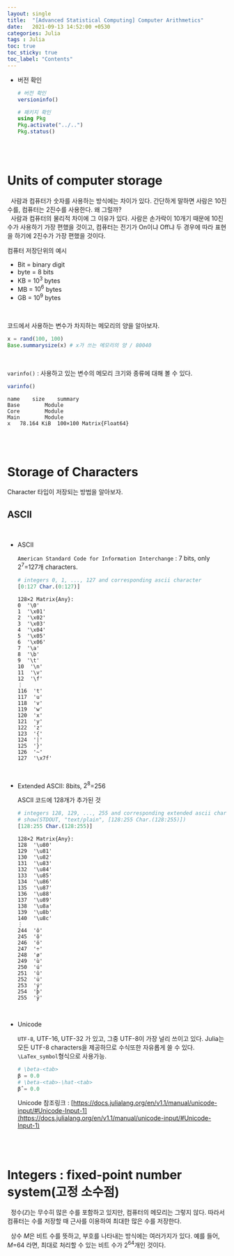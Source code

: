 ```yaml
---
layout: single
title:  "[Advanced Statistical Computing] Computer Arithmetics"
date:   2021-09-13 14:52:00 +0530
categories: Julia
tags : Julia
toc: true
toc_sticky: true
toc_label: "Contents"
---
```


-  버전 확인

    ```julia
    # 버전 확인
    versioninfo()

    # 패키지 확인
    using Pkg
    Pkg.activate("../..")
    Pkg.status()
    ```

<br><br>

# Units of computer storage

&nbsp;&nbsp;사람과 컴퓨터가 숫자를 사용하는 방식에는 차이가 있다. 간단하게 말하면 사람은 10진수를, 컴퓨터는 2진수를 사용한다. 왜 그럴까?<br>
&nbsp;&nbsp;사람과 컴퓨터의 물리적 차이에 그 이유가 있다. 사람은 손가락이 10개기 때문에 10진수가 사용하기 가장 편했을 것이고, 컴퓨터는 전기가 On이냐 Off냐 두 경우에 따라 표현을 하기에 2진수가 가장 편했을 것이다.<br>

컴퓨터 저장단위의 예시

* Bit = binary digit
* byte = 8 bits
* KB = $10^3$ bytes
* MB = $10^6$ bytes
* GB = $10^9$ bytes
 
<br>

코드에서 사용하는 변수가 차지하는 메모리의 양을 알아보자.
```julia
x = rand(100, 100)
Base.summarysize(x) # x가 쓰는 메모리의 양 / 80040
```
<br>

`varinfo()` : 사용하고 있는 변수의 메모리 크기와 종류에 대해 볼 수 있다.
```julia
varinfo() 
```
```
name	size	summary
Base		Module
Core		Module
Main		Module
x	78.164 KiB	100×100 Matrix{Float64}
```
<br><br>

# Storage of Characters

Character 타입이 저장되는 방법을 알아보자.<br>


## ASCII
<Br>

* ASCII

    `American Standard Code for Information Interchange` : 7 bits, only $2^7$=127개 characters.

    ```julia
    # integers 0, 1, ..., 127 and corresponding ascii character
    [0:127 Char.(0:127)]
    ```
    ```
    128×2 Matrix{Any}:
    0  '\0'
    1  '\x01'
    2  '\x02'
    3  '\x03'
    4  '\x04'
    5  '\x05'
    6  '\x06'
    7  '\a'
    8  '\b'
    9  '\t'
    10  '\n'
    11  '\v'
    12  '\f'
    ⋮  
    116  't'
    117  'u'
    118  'v'
    119  'w'
    120  'x'
    121  'y'
    122  'z'
    123  '{'
    124  '|'
    125  '}'
    126  '~'
    127  '\x7f'
    ```
<br>

* Extended ASCII: 8bits, $2^8$=256

    ASCII 코드에 128개가 추가된 것


    ```julia
    # integers 128, 129, ..., 255 and corresponding extended ascii character
    # show(STDOUT, "text/plain", [128:255 Char.(128:255)])
    [128:255 Char.(128:255)]
    ```
    ```
    128×2 Matrix{Any}:
    128  '\u80'
    129  '\u81'
    130  '\u82'
    131  '\u83'
    132  '\u84'
    133  '\u85'
    134  '\u86'
    135  '\u87'
    136  '\u88'
    137  '\u89'
    138  '\u8a'
    139  '\u8b'
    140  '\u8c'
    ⋮  
    244  'ô'
    245  'õ'
    246  'ö'
    247  '÷'
    248  'ø'
    249  'ù'
    250  'ú'
    251  'û'
    252  'ü'
    253  'ý'
    254  'þ'
    255  'ÿ'
    ```
<br>

* Unicode

    `UTF-8`, UTF-16, UTF-32 가 있고, 그중 UTF-8이 가장 널리 쓰이고 있다. Julia는 모든 UTF-8 characters을 제공하므로 수식또한 자유롭게 쓸 수 있다. `\LaTex_symbol`형식으로 사용가능.

    ```julia
    # \beta-<tab>
    β = 0.0
    # \beta-<tab>-\hat-<tab>
    β̂ = 0.0
    ```

    Unicode 참조링크 : [https://docs.julialang.org/en/v1.1/manual/unicode-input/#Unicode-Input-1](https://docs.julialang.org/en/v1.1/manual/unicode-input/#Unicode-Input-1)

<br><br>

# Integers : fixed-point number system(고정 소수점)

&nbsp;&nbsp;정수($\mathbb{Z}$)는 무수히 많은 수를 포함하고 있지만, 컴퓨터의 메모리는 그렇지 않다. 따라서 컴퓨터는 수를 저장할 때 근사를 이용하여 최대한 많은 수를 저장한다.<br>

&nbsp;&nbsp;상수 *M*은 비트 수를 뜻하고, 부호를 나타내는 방식에는 여러가지가 있다. 예를 들어, *M*=64 라면, 최대로 처리할 수 있는 비트 수가 $2^{64}$개인 것이다.